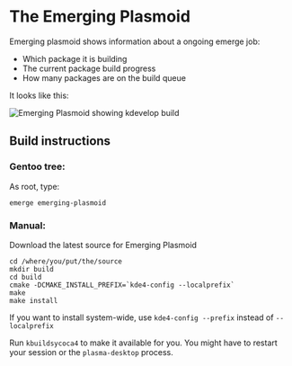 # The Emerging Plasmoid

Emerging plasmoid shows information about a ongoing emerge job:
- Which package it is building
- The current package build progress
- How many packages are on the build queue

It looks like this:

![Emerging Plasmoid showing kdevelop build](http://kde-look.org/CONTENT/content-pre1/147414-1.png)


## Build instructions

### Gentoo tree:
As root, type:

    emerge emerging-plasmoid

### Manual:
Download the latest source for Emerging Plasmoid

    cd /where/you/put/the/source
    mkdir build
    cd build
    cmake -DCMAKE_INSTALL_PREFIX=`kde4-config --localprefix`
    make 
    make install

If you want to install system-wide, use `kde4-config --prefix` instead of `--localprefix`

Run `kbuildsycoca4` to make it available for you. You might have to restart your session or
the `plasma-desktop` process.